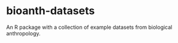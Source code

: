 # bioanth-datasets
An R package with a collection of example datasets from biological anthropology.
